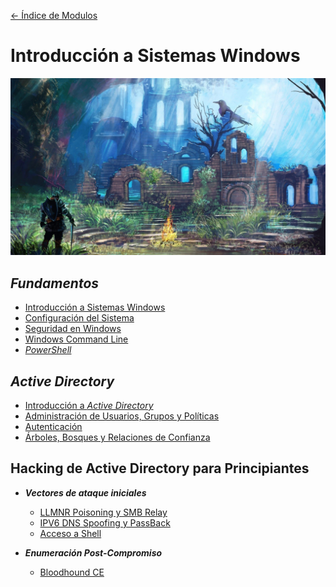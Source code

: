 [<- Índice de Modulos](../HackingFightClub.md)
# Introducción a Sistemas Windows

![hogueraDS.png](../../imagenes/bonfire2.jpg)

## *Fundamentos*

- [Introducción a Sistemas Windows](fundamentos/IntroduccionWindows.md)
- [Configuración del Sistema](fundamentos/MSConfig.md)
- [Seguridad en Windows](fundamentos/Seguridad.md)
- [Windows Command Line](fundamentos/WindowsCMD.md)
- [*PowerShell*](fundamentos/PowerShell.md)

## *Active Directory*

- [Introducción a *Active Directory*](apuntes/HFC26_08_2024.md)
- [Administración de Usuarios, Grupos y Políticas](HFC27_08_2024.md)
- [Autenticación](apuntes/HFC28_08_2024.md)
- [Árboles, Bosques y Relaciones de Confianza](apuntes/HFC29_08_2024.md)

## Hacking de Active Directory para Principiantes 

- ***Vectores de ataque iniciales***
	- [LLMNR Poisoning y SMB Relay](HackingADPrincipiantes/HackAD_Begginers_Initial.md)
	- [IPV6 DNS Spoofing y PassBack](HackingADPrincipiantes/HackAD_Begginers_Initial2.md)
	- [Acceso a Shell](HackingADPrincipiantes/HACKAD_Begginers_InitialShell.md)

- ***Enumeración Post-Compromiso***
	- [Bloodhound CE](HackingADPrincipiantes/HACKAD_Begginers_Bloodhound.md)